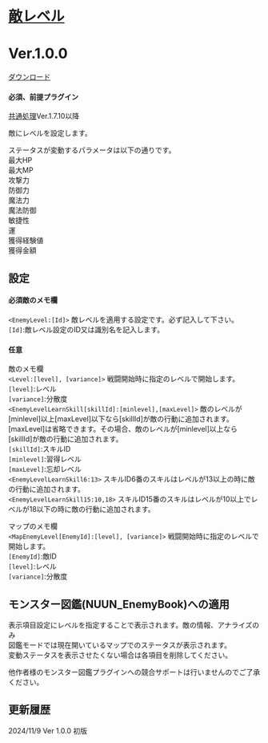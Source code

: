 # [敵レベル](https://raw.githubusercontent.com/nuun888/MZ/master/NUUN_EnemyLevel.js)
# Ver.1.0.0
[ダウンロード](https://raw.githubusercontent.com/nuun888/MZ/master/NUUN_EnemyLevel.js)
#### 必須、前提プラグイン
[共通処理](https://github.com/nuun888/MZ/blob/master/README/Base.md)Ver.1.7.10以降  

敵にレベルを設定します。  

ステータスが変動するパラメータは以下の通りです。  
最大HP  
最大MP  
攻撃力   
防御力  
魔法力  
魔法防御  
敏捷性  
運  
獲得経験値  
獲得金額  

## 設定
#### 必須敵のメモ欄
`<EnemyLevel:[Id]>` 敵レベルを適用する設定です。必ず記入して下さい。  
`[Id]`:敵レベル設定のID又は識別名を記入します。  

#### 任意
敵のメモ欄  
`<Level:[level], [variance]>` 戦闘開始時に指定のレベルで開始します。  
`[level]`:レベル  
`[variance]`:分散度  
`<EnemyLevelLearnSkill[skillId]:[minlevel],[maxLevel]>` 敵のレベルが[minlevel]以上[maxLevel]以下なら[skillId]が敵の行動に追加されます。  
[maxLevel]は省略できます。その場合、敵のレベルが[minlevel]以上なら[skillId]が敵の行動に追加されます。  
`[skillId]`:スキルID  
`[minlevel]`:習得レベル  
`[maxLevel]`:忘却レベル  
`<EnemyLevelLearnSkill6:13>` スキルID6番のスキルはレベルが13以上の時に敵の行動に追加されます。  
`<EnemyLevelLearnSkill15:10,18>` スキルID15番のスキルはレベルが10以上でレベルが18以下の時に敵の行動に追加されます。  

マップのメモ欄  
`<MapEnemyLevel[EnemyId]:[level], [variance]>` 戦闘開始時に指定のレベルで開始します。  
`[EnemyId]`:敵ID  
`[level]`:レベル  
`[variance]`:分散度  

## モンスター図鑑(NUUN_EnemyBook)への適用
表示項目設定にレベルを指定することで表示されます。敵の情報、アナライズのみ  
図鑑モードでは現在開いているマップでのステータスが表示されます。  
変動ステータスを表示させたくない場合は各項目を削除してください。  

他作者様のモンスター図鑑プラグインへの競合サポートは行いませんのでご了承ください。  

## 更新履歴
2024/11/9 Ver 1.0.0
初版
